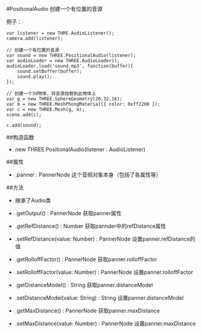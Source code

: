 #PositionalAudio
创建一个有位置的音源

例子：
```
var listener = new THRE.AudioListener();
camera.add(listener);

// 创建一个有位置的音源
var sound = new THREE.PositionalAudio(listener);
var audioLoader = new THREE.AudioLoader();
audioLoader.load('sound.mp3', function(buffer){
	sound.setBuffer(buffer);
	sound.play();
});

// 创建一个3d物体，将音源挂载到此物体上
var g = new THREE.SphereGeometry(20,32,16);
var m = new THREE.MeshPhongMaterial({ color: 0xff2200 });
var c = new THREE.Mesh(g, m);
scene.add(c);

c.add(sound);
```

##构造函数

* new THREE.PositionalAudio(listener : AudioListener)

##属性
* .panner : PannerNode
这个音频对象本身（包括了各属性等）

##方法
* 继承了Audio类

* .getOutput() : PannerNode
获取panner属性

* .getRefDistance() : Number
获取pannder中的refDistance属性

* .setRefDistance(value: Number) : PannerNode
设置panner.refDistance的值

* .getRolloffFactor() : PannerNode
获取panner.rolloffFactor

* .setRolloffFactor(value: Number) : PannerNode
设置panner.rolloffFactor

* .getDistanceModel() : String
获取panner.distanceModel

* .setDistanceModel(value: String) : String
设置panner.distanceModel

* .getMaxDistance() : PannerNode
获取panner.maxDistance

* .setMaxDistance(value: Number) : PannerNode
设置panner.maxDistance